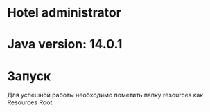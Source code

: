 # Hotel administrator

# Java version: 14.0.1

# Запуск

Для успешной работы необходимо пометить папку resources как Resources Root
